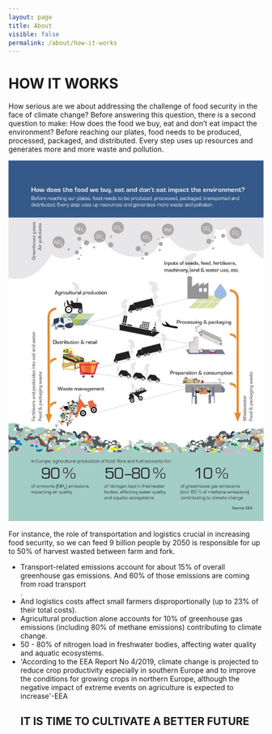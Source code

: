```yaml
---
layout: page
title: About
visible: false
permalink: /about/how-it-works
---
```


<div class="how-it-works">
  <div class="centered-title">
    <h1>HOW IT WORKS</h1>
  </div>
</div>
<div class='header'>
  <p>How serious are we about addressing the challenge of food security in the face of climate change? Before answering this question, there is a second question to make: <span class="highlighted">How does the food we buy, eat and don’t eat impact the environment?</span> Before reaching our plates, food needs to be produced, processed, packaged, and distributed. Every step uses up resources and generates more and more waste and pollution. </p>

  <img src="/assets/about/EEA.jpeg" alt="EEA how it works"> </img>
  <p>For instance, the role of transportation and logistics crucial in increasing food security, so we can feed 9 billion people by 2050 is responsible for up to 50% of harvest wasted between farm and fork.
  <ul>
    <li>Transport-related emissions account for about 15% of overall greenhouse gas emissions. And 60% of those emissions are coming from road transport </li>.
    <li>And logistics costs affect small farmers disproportionally (up to 23% of their total costs).</li>
    <li>Agricultural production alone accounts for 10% of greenhouse gas emissions (including 80% of methane emissions) contributing to climate change. </li>
    <li>50 - 80% of nitrogen load in freshwater bodies, affecting water quality and aquatic ecosystems.</li>
    <li>'According to the EEA Report No 4/2019, climate change is projected to reduce crop productivity especially in southern Europe and to improve the conditions for growing crops in northern Europe, although the negative impact of extreme events on agriculture is expected to increase'-EEA</li>

  <div class="centered-title">
    <h2>IT IS TIME TO <span class="highlighted">CULTIVATE</SPAN> A BETTER FUTURE</h2>
